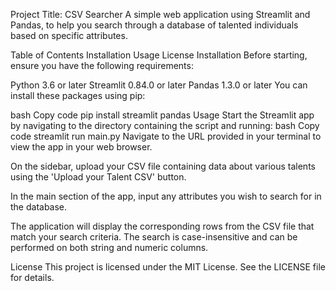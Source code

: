 Project Title: CSV Searcher
A simple web application using Streamlit and Pandas, to help you search through a database of talented individuals based on specific attributes.

Table of Contents
Installation
Usage
License
Installation
Before starting, ensure you have the following requirements:

Python 3.6 or later
Streamlit 0.84.0 or later
Pandas 1.3.0 or later
You can install these packages using pip:

bash
Copy code
pip install streamlit pandas
Usage
Start the Streamlit app by navigating to the directory containing the script and running:
bash
Copy code
streamlit run main.py
Navigate to the URL provided in your terminal to view the app in your web browser.

On the sidebar, upload your CSV file containing data about various talents using the 'Upload your Talent CSV' button.

In the main section of the app, input any attributes you wish to search for in the database.

The application will display the corresponding rows from the CSV file that match your search criteria. The search is case-insensitive and can be performed on both string and numeric columns.

License
This project is licensed under the MIT License. See the LICENSE file for details.